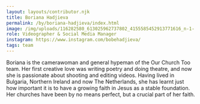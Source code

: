 ```yaml
---
layout: layouts/contributor.njk
title: Boriana Hadjieva
permalink: /by/boriana-hadjieva/index.html
image: /img/uploads/116282580_613025962737802_4155585452913771616_n-1-.jpg
role: Videographer & Social Media Manager
instagram: https://www.instagram.com/bobehadjieva/
tags: team
---
```

Boriana is the camerawoman and general hypeman of the Our Church Too team. Her first creative love was writing poetry and doing theatre, and now she is passionate about shooting and editing videos. Having lived in Bulgaria, Northern Ireland and now The Netherlands, she has learnt just how important it is to have a growing faith in Jesus as a stable foundation. Her churches have been by no means perfect, but a crucial part of her faith.